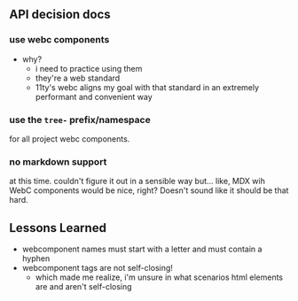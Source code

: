 ## API decision docs

### use webc components

- why? 
  - i need to practice using them
  - they're a web standard
  - 11ty's webc aligns my goal with that standard in an extremely performant and convenient way

### use the `tree-` prefix/namespace

for all project webc components.

### no markdown support

at this time. couldn't figure it out in a sensible way but... like, MDX wih WebC components would be nice, right? Doesn't sound like it should be that hard.


## Lessons Learned

- webcomponent names must start with a letter and must contain a hyphen
- webcomponent tags are not self-closing!
  - which made me realize, i'm unsure in what scenarios html elements are and aren't self-closing
